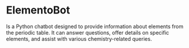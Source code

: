 # ElementoBot
 Is a Python chatbot designed to provide information about elements from the periodic table. It can answer questions, offer details on specific elements, and assist with various chemistry-related queries.
